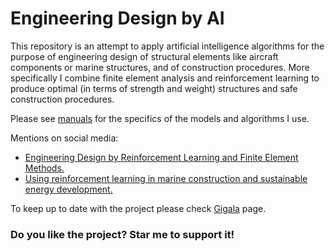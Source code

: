 # Engineering Design by AI
This repository is an attempt to apply artificial intelligence algorithms for the purpose of engineering design of structural elements like aircraft components or marine structures, and of construction procedures. More specifically I combine finite element analysis and reinforcement learning to produce optimal (in terms of strength and weight) structures and safe construction procedures.  

Please see  [manuals](https://github.com/gigatskhondia/Engineering_Design_by_Artificial_Intelligence/tree/master/design_by_reinforcement_learning_and_finite_element_analysis/manuals) for the specifics of the models and algorithms I use.

Mentions on social media:
* [Engineering Design by Reinforcement Learning and Finite Element Methods.](https://gigatskhondia.medium.com/engineering-design-by-reinforcement-learning-and-finite-element-methods-82eb57796424)
* [Using reinforcement learning in marine construction and sustainable energy development.](https://gigatskhondia.medium.com/using-reinforcement-learning-in-marine-construction-and-sustainable-energy-development-b5f301fb2397)

To keep up to date with the project please check [Gigala](https://www.facebook.com/GigaTsk) page.

 
### Do you like the project? Star me to support it!

